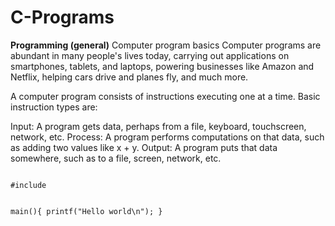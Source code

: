 # C-Programs

<strong>Programming (general)</strong>
Computer program basics
Computer programs are abundant in many people's lives today, carrying out applications on smartphones, tablets, and laptops, powering businesses like Amazon and Netflix, helping cars drive and planes fly, and much more.

A computer program consists of instructions executing one at a time. Basic instruction types are:

Input: A program gets data, perhaps from a file, keyboard, touchscreen, network, etc.
Process: A program performs computations on that data, such as adding two values like x + y.
Output: A program puts that data somewhere, such as to a file, screen, network, etc.

<code>
#include <stdio.h>

main(){
        printf("Hello world\n");
}
</code>
